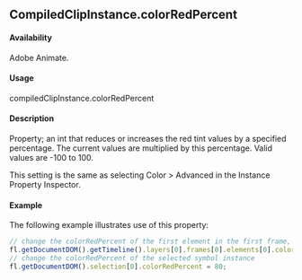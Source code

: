 ## CompiledClipInstance.colorRedPercent

#### Availability

Adobe Animate.

#### Usage

compiledClipInstance.colorRedPercent

#### Description

Property; an int that reduces or increases the red tint values by a specified percentage. The current values are multiplied by this percentage. Valid values are -100 to 100.

This setting is the same as selecting Color > Advanced in the Instance Property Inspector.

#### Example

The following example illustrates use of this property:

```javascript
// change the colorRedPercent of the first element in the first frame, top layer
fl.getDocumentDOM().getTimeline().layers[0].frames[0].elements[0].colorRedPercent = 100;
// change the colorRedPercent of the selected symbol instance
fl.getDocumentDOM().selection[0].colorRedPercent = 80;
```
